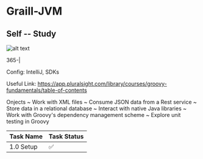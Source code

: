 # Graill-JVM
## Self -- Study


![alt text](https://pbs.twimg.com/profile_images/378800000784852682/6d180ca6647e7f690c2615a86e7c2843_400x400.png)


365-|

Config: IntelliJ, SDKs

Useful Link: https://app.pluralsight.com/library/courses/groovy-fundamentals/table-of-contents

Onjects
~ Work with XML files
~ Consume JSON data from a Rest service
~ Store data in a relational database
~ Interact with native Java libraries
~ Work with Groovy's dependency management scheme
~ Explore unit testing in Groovy


Task Name  | Task Status 
------------- | -------------
1.0 Setup  | :white_check_mark: 
